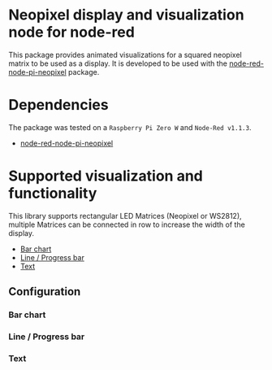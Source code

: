 # Neopixel display and visualization node for node-red

This package provides animated visualizations for a squared neopixel matrix to be used as a display.
It is developed to be used with the [node-red-node-pi-neopixel](https://flows.nodered.org/node/node-red-node-pi-neopixel)
package.

# Dependencies
The package was tested on a `Raspberry Pi Zero W` and `Node-Red v1.1.3`.
- [node-red-node-pi-neopixel](https://flows.nodered.org/node/node-red-node-pi-neopixel)

# Supported visualization and functionality
This library supports rectangular LED Matrices (Neopixel or WS2812), multiple Matrices can be connected in row
to increase the width of the display.

- [Bar chart](#bar-chart)
- [Line / Progress bar](#line--progress-bar)
- [Text](#text)

## Configuration

### Bar chart

### Line / Progress bar

### Text
